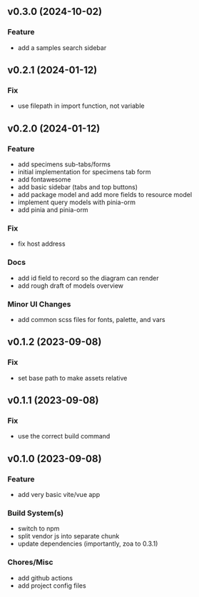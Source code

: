 ## v0.3.0 (2024-10-02)

### Feature

- add a samples search sidebar

## v0.2.1 (2024-01-12)

### Fix

- use filepath in import function, not variable

## v0.2.0 (2024-01-12)

### Feature

- add specimens sub-tabs/forms
- initial implementation for specimens tab form
- add fontawesome
- add basic sidebar (tabs and top buttons)
- add package model and add more fields to resource model
- implement query models with pinia-orm
- add pinia and pinia-orm

### Fix

- fix host address

### Docs

- add id field to record so the diagram can render
- add rough draft of models overview

### Minor UI Changes

- add common scss files for fonts, palette, and vars

## v0.1.2 (2023-09-08)

### Fix

- set base path to make assets relative

## v0.1.1 (2023-09-08)

### Fix

- use the correct build command

## v0.1.0 (2023-09-08)

### Feature

- add very basic vite/vue app

### Build System(s)

- switch to npm
- split vendor js into separate chunk
- update dependencies (importantly, zoa to 0.3.1)

### Chores/Misc

- add github actions
- add project config files
